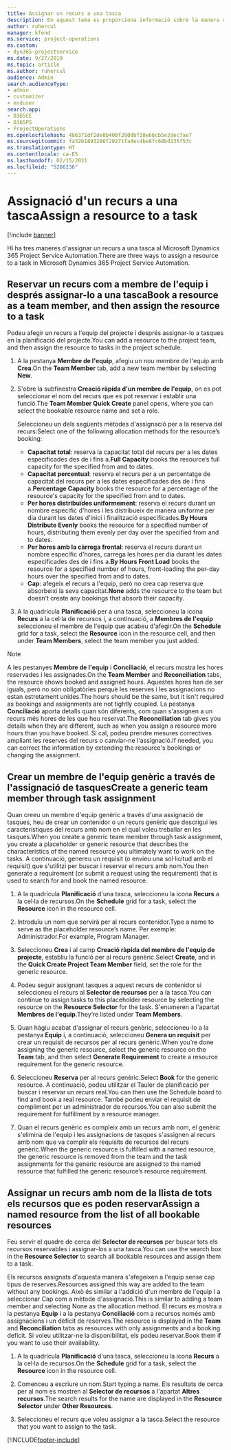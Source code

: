 ```yaml
---
title: Assignar un recurs a una tasca
description: En aquest tema es proporciona informació sobre la manera d'assignar recursos a tasques.
author: ruhercul
manager: kfend
ms.service: project-operations
ms.custom:
- dyn365-projectservice
ms.date: 9/27/2019
ms.topic: article
ms.author: ruhercul
audience: Admin
search.audienceType:
- admin
- customizer
- enduser
search.app:
- D365CE
- D365PS
- ProjectOperations
ms.openlocfilehash: 486371df2de8b400f200dbf38e66cb5e2dec7ae7
ms.sourcegitcommit: fa32b1893286f20271fa4ec4be8fc68bd135f53c
ms.translationtype: HT
ms.contentlocale: ca-ES
ms.lasthandoff: 02/15/2021
ms.locfileid: "5286236"
---
```

# <a name="assign-a-resource-to-a-task"></a><span data-ttu-id="927a8-103">Assignació d'un recurs a una tasca</span><span class="sxs-lookup"><span data-stu-id="927a8-103">Assign a resource to a task</span></span>

[!include [banner](../includes/psa-now-project-operations.md)]

<span data-ttu-id="927a8-104">Hi ha tres maneres d'assignar un recurs a una tasca al Microsoft Dynamics 365 Project Service Automation.</span><span class="sxs-lookup"><span data-stu-id="927a8-104">There are three ways to assign a resource to a task in Microsoft Dynamics 365 Project Service Automation.</span></span>

## <a name="book-a-resource-as-a-team-member-and-then-assign-the-resource-to-a-task"></a><span data-ttu-id="927a8-105">Reservar un recurs com a membre de l'equip i després assignar-lo a una tasca</span><span class="sxs-lookup"><span data-stu-id="927a8-105">Book a resource as a team member, and then assign the resource to a task</span></span>

<span data-ttu-id="927a8-106">Podeu afegir un recurs a l'equip del projecte i després assignar-lo a tasques en la planificació del projecte.</span><span class="sxs-lookup"><span data-stu-id="927a8-106">You can add a resource to the project team, and then assign the resource to tasks in the project schedule.</span></span>

1. <span data-ttu-id="927a8-107">A la pestanya **Membre de l'equip**, afegiu un nou membre de l'equip amb **Crea**.</span><span class="sxs-lookup"><span data-stu-id="927a8-107">On the **Team Member** tab, add a new team member by selecting **New**.</span></span> 

2. <span data-ttu-id="927a8-108">S'obre la subfinestra **Creació ràpida d'un membre de l'equip**, on es pot seleccionar el nom del recurs que es pot reservar i establir una funció.</span><span class="sxs-lookup"><span data-stu-id="927a8-108">The **Team Member Quick Create** panel opens, where you can select the bookable resource name and set a role.</span></span> 

    <span data-ttu-id="927a8-109">Seleccioneu un dels següents mètodes d'assignació per a la reserva del recurs:</span><span class="sxs-lookup"><span data-stu-id="927a8-109">Select one of the following allocation methods for the resource’s booking:</span></span>

    - <span data-ttu-id="927a8-110">**Capacitat total**: reserva la capacitat total del recurs per a les dates especificades des de i fins a.</span><span class="sxs-lookup"><span data-stu-id="927a8-110">**Full Capacity** books the resource’s full capacity for the specified from and to dates.</span></span>
    - <span data-ttu-id="927a8-111">**Capacitat percentual**: reserva el recurs per a un percentatge de capacitat del recurs per a les dates especificades des de i fins a.</span><span class="sxs-lookup"><span data-stu-id="927a8-111">**Percentage Capacity** books the resource for a percentage of the resource's capacity for the specified from and to dates.</span></span>
    - <span data-ttu-id="927a8-112">**Per hores distribuïdes uniformement**: reserva el recurs durant un nombre específic d'hores i les distribueix de manera uniforme per dia durant les dates d'inici i finalització especificades.</span><span class="sxs-lookup"><span data-stu-id="927a8-112">**By Hours Distribute Evenly** books the resource for a specified number of hours, distributing them evenly per day over the specified from and to dates.</span></span>
    - <span data-ttu-id="927a8-113">**Per hores amb la càrrega frontal**: reserva el recurs durant un nombre específic d'hores, carrega les hores per dia durant les dates especificades des de i fins a.</span><span class="sxs-lookup"><span data-stu-id="927a8-113">**By Hours Front Load** books the resource for a specified number of hours, front-loading the per-day hours over the specified from and to dates.</span></span>
    - <span data-ttu-id="927a8-114">**Cap**: afegeix el recurs a l'equip, però no crea cap reserva que absorbeixi la seva capacitat.</span><span class="sxs-lookup"><span data-stu-id="927a8-114">**None** adds the resource to the team but doesn’t create any bookings that absorb their capacity.</span></span>

3. <span data-ttu-id="927a8-115">A la quadrícula **Planificació** per a una tasca, seleccioneu la icona **Recurs** a la cel·la de recursos i, a continuació, a **Membres de l'equip** seleccioneu el membre de l'equip que acabeu d'afegir.</span><span class="sxs-lookup"><span data-stu-id="927a8-115">On the **Schedule** grid for a task, select the **Resource** icon in the resource cell, and then under **Team Members**, select the team member you just added.</span></span> 

> [!NOTE]
> <span data-ttu-id="927a8-116">A les pestanyes **Membre de l'equip** i **Conciliació**, el recurs mostra les hores reservades i les assignades.</span><span class="sxs-lookup"><span data-stu-id="927a8-116">On the **Team Member** and **Reconciliation** tabs, the resource shows booked and assigned hours.</span></span> <span data-ttu-id="927a8-117">Aquestes hores han de ser iguals, però no són obligatòries perquè les reserves i les assignacions no estan estretament unides.</span><span class="sxs-lookup"><span data-stu-id="927a8-117">The hours should be the same, but it isn't required as bookings and assignments are not tightly coupled.</span></span> <span data-ttu-id="927a8-118">La pestanya **Conciliació** aporta detalls quan són diferents, com quan s'assignen a un recurs més hores de les que heu reservat.</span><span class="sxs-lookup"><span data-stu-id="927a8-118">The **Reconciliation** tab gives you details when they are different, such as when you assign a resource more hours than you have booked.</span></span> <span data-ttu-id="927a8-119">Si cal, podeu prendre mesures correctives ampliant les reserves del recurs o canviar-ne l'assignació.</span><span class="sxs-lookup"><span data-stu-id="927a8-119">If needed, you can correct the information by extending the resource's bookings or changing the assignment.</span></span>

## <a name="create-a-generic-team-member-through-task-assignment"></a><span data-ttu-id="927a8-120">Crear un membre de l'equip genèric a través de l'assignació de tasques</span><span class="sxs-lookup"><span data-stu-id="927a8-120">Create a generic team member through task assignment</span></span>

<span data-ttu-id="927a8-121">Quan creeu un membre d'equip genèric a través d'una assignació de tasques, heu de crear un contenidor o un recurs genèric que descrigui les característiques del recurs amb nom en el qual voleu treballar en les tasques.</span><span class="sxs-lookup"><span data-stu-id="927a8-121">When you create a generic team member through task assignment, you create a placeholder or generic resource that describes the characteristics of the named resource you ultimately want to work on the tasks.</span></span> <span data-ttu-id="927a8-122">A continuació, genereu un requisit (o envieu una sol·licitud amb el requisit) que s'utilitzi per buscar i reservar el recurs amb nom.</span><span class="sxs-lookup"><span data-stu-id="927a8-122">You then generate a requirement (or submit a request using the requirement) that is used to search for and book the named resource.</span></span>

1. <span data-ttu-id="927a8-123">A la quadrícula **Planificació** d'una tasca, seleccioneu la icona **Recurs** a la cel·la de recursos.</span><span class="sxs-lookup"><span data-stu-id="927a8-123">On the **Schedule** grid for a task, select the **Resource** icon in the resource cell.</span></span>

2. <span data-ttu-id="927a8-124">Introduïu un nom que servirà per al recurs contenidor.</span><span class="sxs-lookup"><span data-stu-id="927a8-124">Type a name to serve as the placeholder resource’s name.</span></span> <span data-ttu-id="927a8-125">Per exemple: Administrador.</span><span class="sxs-lookup"><span data-stu-id="927a8-125">For example, Program Manager.</span></span>

3. <span data-ttu-id="927a8-126">Seleccioneu **Crea** i al camp **Creació ràpida del membre de l'equip de projecte**, establiu la funció per al recurs genèric.</span><span class="sxs-lookup"><span data-stu-id="927a8-126">Select **Create**, and in the **Quick Create Project Team Member** field, set the role for the generic resource.</span></span>

4. <span data-ttu-id="927a8-127">Podeu seguir assignant tasques a aquest recurs de contenidor si seleccioneu el recurs al **Selector de recursos** per a la tasca.</span><span class="sxs-lookup"><span data-stu-id="927a8-127">You can continue to assign tasks to this placeholder resource by selecting the resource on the **Resource Selector** for the task.</span></span> <span data-ttu-id="927a8-128">S'enumeren a l'apartat **Membres de l'equip**.</span><span class="sxs-lookup"><span data-stu-id="927a8-128">They’re listed under **Team Members**.</span></span>

5. <span data-ttu-id="927a8-129">Quan hàgiu acabat d'assignar el recurs genèric, seleccioneu-lo a la pestanya **Equip** i, a continuació, seleccioneu **Genera un requisit** per crear un requisit de recursos per al recurs genèric.</span><span class="sxs-lookup"><span data-stu-id="927a8-129">When you’re done assigning the generic resource, select the generic resource on the **Team** tab, and then select **Generate Requirement** to create a resource requirement for the generic resource.</span></span>

6. <span data-ttu-id="927a8-130">Seleccioneu **Reserva** per al recurs genèric.</span><span class="sxs-lookup"><span data-stu-id="927a8-130">Select **Book** for the generic resource.</span></span> <span data-ttu-id="927a8-131">A continuació, podeu utilitzar el Tauler de planificació per buscar i reservar un recurs real.</span><span class="sxs-lookup"><span data-stu-id="927a8-131">You can then use the Schedule board to find and book a real resource.</span></span> <span data-ttu-id="927a8-132">També podeu enviar el requisit de compliment per un administrador de recursos.</span><span class="sxs-lookup"><span data-stu-id="927a8-132">You can also submit the requirement for fulfillment by a resource manager.</span></span>

7. <span data-ttu-id="927a8-133">Quan el recurs genèric es compleix amb un recurs amb nom, el genèric s'elimina de l'equip i les assignacions de tasques s'assignen al recurs amb nom que va complir els requisits de recursos del recurs genèric.</span><span class="sxs-lookup"><span data-stu-id="927a8-133">When the generic resource is fulfilled with a named resource, the generic resource is removed from the team and the task assignments for the generic resource are assigned to the named resource that fulfilled the generic resource’s resource requirement.</span></span>

## <a name="assign-a-named-resource-from-the-list-of-all-bookable-resources"></a><span data-ttu-id="927a8-134">Assignar un recurs amb nom de la llista de tots els recursos que es poden reservar</span><span class="sxs-lookup"><span data-stu-id="927a8-134">Assign a named resource from the list of all bookable resources</span></span>

<span data-ttu-id="927a8-135">Feu servir el quadre de cerca del **Selector de recursos** per buscar tots els recursos reservables i assignar-los a una tasca.</span><span class="sxs-lookup"><span data-stu-id="927a8-135">You can use the search box in the **Resource Selector** to search all bookable resources and assign them to a task.</span></span>

<span data-ttu-id="927a8-136">Els recursos assignats d'aquesta manera s'afegeixen a l'equip sense cap tipus de reserves.</span><span class="sxs-lookup"><span data-stu-id="927a8-136">Resources assigned this way are added to the team without any bookings.</span></span> <span data-ttu-id="927a8-137">Això és similar a l'addició d'un membre de l'equip i a seleccionar Cap com a mètode d'assignació.</span><span class="sxs-lookup"><span data-stu-id="927a8-137">This is similar to adding a team member and selecting None as the allocation method.</span></span> <span data-ttu-id="927a8-138">El recurs es mostra a la pestanya **Equip** i a la pestanya **Conciliació** com a recursos només amb assignacions i un dèficit de reserves.</span><span class="sxs-lookup"><span data-stu-id="927a8-138">The resource is displayed in the **Team** and **Reconciliation** tabs as resources with only assignments and a booking deficit.</span></span> <span data-ttu-id="927a8-139">Si voleu utilitzar-ne la disponibilitat, els podeu reservar.</span><span class="sxs-lookup"><span data-stu-id="927a8-139">Book them if you want to use their availability.</span></span>

1. <span data-ttu-id="927a8-140">A la quadrícula **Planificació** d'una tasca, seleccioneu la icona **Recurs** a la cel·la de recursos.</span><span class="sxs-lookup"><span data-stu-id="927a8-140">On the **Schedule** grid for a task, select the **Resource** icon in the resource cell.</span></span>

2. <span data-ttu-id="927a8-141">Comenceu a escriure un nom.</span><span class="sxs-lookup"><span data-stu-id="927a8-141">Start typing a name.</span></span> <span data-ttu-id="927a8-142">Els resultats de cerca per al nom es mostren al **Selector de recursos** a l'apartat **Altres recursos**.</span><span class="sxs-lookup"><span data-stu-id="927a8-142">The search results for the name are displayed in the **Resource Selector** under **Other Resources**.</span></span>

3. <span data-ttu-id="927a8-143">Seleccioneu el recurs que voleu assignar a la tasca.</span><span class="sxs-lookup"><span data-stu-id="927a8-143">Select the resource that you want to assign to the task.</span></span>



[!INCLUDE[footer-include](../includes/footer-banner.md)]